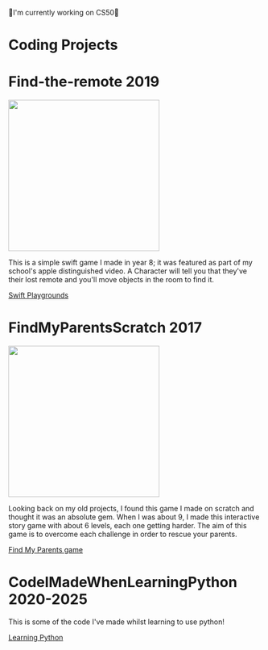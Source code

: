 
🌷I'm currently working on CS50🌷
# Coding Projects
# Find-the-remote 2019

<img src="https://i.imgur.com/MHbJmtH.png" width="300"/>

This is a simple swift game I made in year 8; it was featured as part of my school's apple distinguished video.
A Character will tell you that they've their lost remote and you'll move objects in the room to find it.

[Swift Playgrounds](https://github.com/carmiabela/Find-the-remote/blob/main/Find%20the%20Remote.playgroundbook.zip?raw=true)

# FindMyParentsScratch 2017
<img src="https://i.imgur.com/UH1PqtM.png" width="300"/>

Looking back on my old projects, I found this game I made on scratch and thought it was an absolute gem. When I was about 9, I made this interactive story game with about 6 levels, each one getting harder. The aim of this game is to overcome each challenge in order to rescue your parents.
 
<a href="https://scratch.mit.edu/projects/158227485/">Find My Parents game</a>


# CodeIMadeWhenLearningPython 2020-2025

This is some of the code I've made whilst learning to use python!
 
<a href="https://github.com/carmiabela/LearningPython">Learning Python </a>

